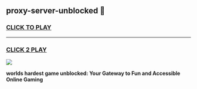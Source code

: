 
## proxy-server-unblocked 👋
<h3>
<a href="https://premium.freeplayer.one?title=proxy-server-unblocked&ref=14F">CLICK TO PLAY</a></h3>
<hr>

<h3>
<a href="https://premium.freeplayer.one?title=proxy-server-unblocked&ref=14F">CLICK 2 PLAY</a>
  
</h3>

<a href="https://premium.freeplayer.one?title=proxy-server-unblocked&ref=12F/"><img src="https://clearcache.store/games.png"></a>


**worlds hardest game unblocked: Your Gateway to Fun and Accessible Online Gaming**
